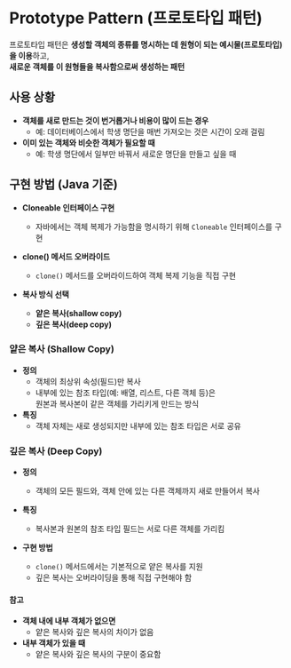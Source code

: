 # Prototype Pattern (프로토타입 패턴)

프로토타입 패턴은 **생성할 객체의 종류를 명시하는 데 원형이 되는 예시물(프로토타입)을 이용**하고,  
**새로운 객체를 이 원형들을 복사함으로써 생성하는 패턴**

## 사용 상황

- **객체를 새로 만드는 것이 번거롭거나 비용이 많이 드는 경우**
  - 예: 데이터베이스에서 학생 명단을 매번 가져오는 것은 시간이 오래 걸림
- **이미 있는 객체와 비슷한 객체가 필요할 때**
  - 예: 학생 명단에서 일부만 바꿔서 새로운 명단을 만들고 싶을 때

## 구현 방법 (Java 기준)

- **Cloneable 인터페이스 구현**

  - 자바에서는 객체 복제가 가능함을 명시하기 위해 `Cloneable` 인터페이스를 구현

- **clone() 메서드 오버라이드**

  - `clone()` 메서드를 오버라이드하여 객체 복제 기능을 직접 구현

- **복사 방식 선택**
  - **얕은 복사(shallow copy)**
  - **깊은 복사(deep copy)**

### 얕은 복사 (Shallow Copy)

- **정의**
  - 객체의 최상위 속성(필드)만 복사
  - 내부에 있는 참조 타입(예: 배열, 리스트, 다른 객체 등)은  
    원본과 복사본이 같은 객체를 가리키게 만드는 방식
- **특징**
  - 객체 자체는 새로 생성되지만 내부에 있는 참조 타입은 서로 공유

### 깊은 복사 (Deep Copy)

- **정의**

  - 객체의 모든 필드와, 객체 안에 있는 다른 객체까지 새로 만들어서 복사

- **특징**
  - 복사본과 원본의 참조 타입 필드는 서로 다른 객체를 가리킴
- **구현 방법**
  - `clone()` 메서드에서는 기본적으로 얕은 복사를 지원
  - 깊은 복사는 오버라이딩을 통해 직접 구현해야 함

#### 참고

- **객체 내에 내부 객체가 없으면**
  - 얕은 복사와 깊은 복사의 차이가 없음
- **내부 객체가 있을 때**
  - 얕은 복사와 깊은 복사의 구분이 중요함
